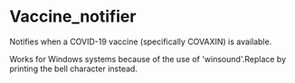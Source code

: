 # Vaccine_notifier
Notifies when a COVID-19 vaccine (specifically COVAXIN) is available.

Works for Windows systems because of the use of 'winsound'.Replace by printing the bell character instead.

